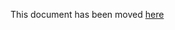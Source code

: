 This document has been moved [here](https://lyft.github.io/cartography/modules/pagerduty/config.html)
